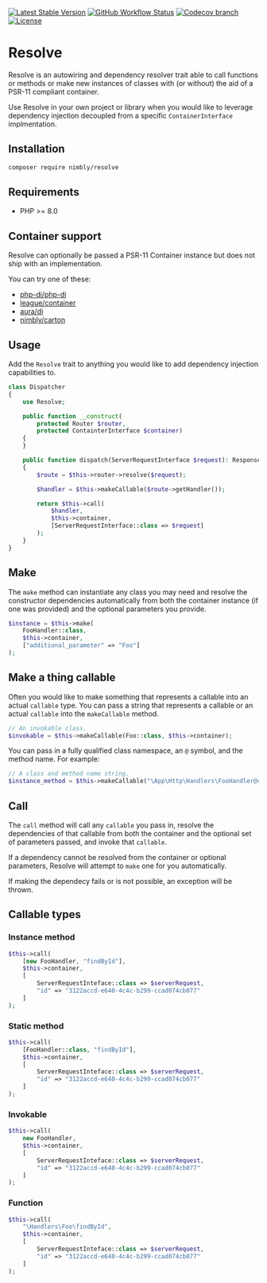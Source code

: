 [![Latest Stable Version](https://img.shields.io/packagist/v/nimbly/resolve.svg?style=flat-square)](https://packagist.org/packages/nimbly/Resolve)
[![GitHub Workflow Status](https://img.shields.io/github/actions/workflow/status/nimbly/resolve/php.yml?style=flat-square)](https://github.com/nimbly/Resolve/actions/workflows/php.yml)
[![Codecov branch](https://img.shields.io/codecov/c/github/nimbly/resolve/master?style=flat-square)](https://app.codecov.io/github/nimbly/Resolve)
[![License](https://img.shields.io/github/license/nimbly/Resolve.svg?style=flat-square)](https://packagist.org/packages/nimbly/Resolve)

# Resolve

Resolve is an autowiring and dependency resolver trait able to call functions or methods or make new instances of classes with (or without) the aid of a PSR-11 compliant container.

Use Resolve in your own project or library when you would like to leverage dependency injection decoupled from a specific `ContainerInterface` implmentation.

## Installation

```bash
composer require nimbly/resolve
```

## Requirements

* PHP >= 8.0

## Container support

Resolve can optionally be passed a PSR-11 Container instance but does not ship with an implementation.

You can try one of these:

* [php-di/php-di](https://github.com/PHP-DI/PHP-DI)
* [league/container](https://github.com/thephpleague/container)
* [aura/di](https://github.com/auraphp/Aura.Di)
* [nimbly/carton](https://github.com/nimbly/carton)

## Usage

Add the `Resolve` trait to anything you would like to add dependency injection capabilities to.

```php
class Dispatcher
{
    use Resolve;

    public function __construct(
        protected Router $router,
        protected ContainterInterface $container)
    {
    }

    public function dispatch(ServerRequestInterface $request): ResponseInterface
    {
        $route = $this->router->resolve($request);

        $handler = $this->makeCallable($route->getHandler());

        return $this->call(
            $handler,
            $this->container,
            [ServerRequestInterface::class => $request]
        );
    }
}
```

## Make

The `make` method can instantiate any class you may need and resolve the constructor dependencies automatically from both the container instance (if one was provided) and the optional parameters you provide.

```php
$instance = $this->make(
    FooHandler::class,
    $this->container,
    ["additional_parameter" => "Foo"]
);
```

## Make a thing callable

Often you would like to make something that represents a callable into an actual `callable` type. You can pass a string that represents a callable or an actual `callable` into the `makeCallable` method.


```php
// An invokable class.
$invokable = $this->makeCallable(Foo::class, $this->container);
```

You can pass in a fully qualified class namespace, an `@` symbol, and the method name. For example:

```php
// A class and method name string.
$instance_method = $this->makeCallable("\App\Http\Handlers\FooHandler@createNewFoo");
```

## Call

The `call` method will call any `callable` you pass in, resolve the dependencies of that callable from both the container and the optional set of parameters passed, and invoke that `callable`.

If a dependency cannot be resolved from the container or optional parameters, Resolve will attempt to `make` one for you automatically.

If making the dependecy fails or is not possible, an exception will be thrown.

## Callable types

### Instance method

```php
$this->call(
	[new FooHandler, "findById"],
    $this->container,
	[
		ServerRequestInteface::class => $serverRequest,
		"id" => "3122accd-e640-4c4c-b299-ccad074cb077"
	]
);
```
### Static method

```php
$this->call(
	[FooHandler::class, "findById"],
    $this->container,
	[
		ServerRequestInteface::class => $serverRequest,
		"id" => "3122accd-e640-4c4c-b299-ccad074cb077"
	]
);
```

### Invokable

```php
$this->call(
	new FooHandler,
    $this->container,
	[
		ServerRequestInteface::class => $serverRequest,
		"id" => "3122accd-e640-4c4c-b299-ccad074cb077"
	]
);
```

### Function

```php
$this->call(
	"\Handlers\Foo\findById",
    $this->container,
	[
		ServerRequestInteface::class => $serverRequest,
		"id" => "3122accd-e640-4c4c-b299-ccad074cb077"
	]
);
```